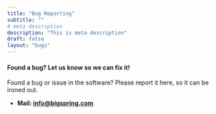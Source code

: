 ```yaml
---
title: "Bug Reporting"
subtitle: ""
# meta description
description: "This is meta description"
draft: false
layout: "bugs"
---
```



#### Found a bug? Let us know so we can fix it!
Found a bug or issue in the software? Please report it here, so it can be ironed out.

* **Mail: info@bigspring.com**